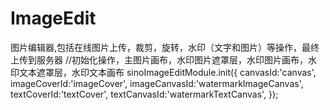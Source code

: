 # ImageEdit
图片编辑器,包括在线图片上传，裁剪，旋转，水印（文字和图片）等操作，最终上传到服务器
  //初始化操作，主图片画布，水印图片遮罩层，水印图片画布，水印文本遮罩层，水印文本画布
        sinoImageEditModule.init({
            canvasId:'canvas',
            imageCoverId:'imageCover',
            imageCanvasId:'watermarkImageCanvas',
            textCoverId:'textCover',
            textCanvasId:'watermarkTextCanvas',
        });
